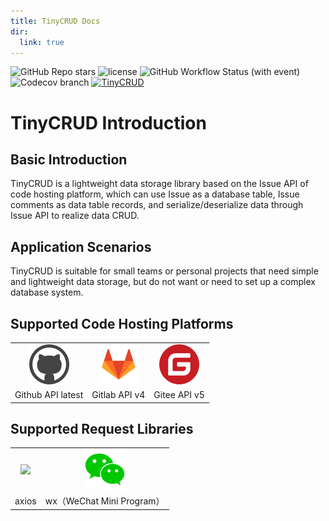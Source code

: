 ```yaml
---
title: TinyCRUD Docs
dir:
  link: true
---
```


<p>
<img alt="GitHub Repo stars" src="https://img.shields.io/github/stars/GuoXiCheng/TinyCRUD"/> <img alt="license" src="https://img.shields.io/github/license/GuoXiCheng/TinyCRUD" /> <img alt="GitHub Workflow Status (with event)" src="https://img.shields.io/github/actions/workflow/status/GuoXiCheng/TinyCRUD/ci.yml" /> <img alt="Codecov branch" src="https://img.shields.io/codecov/c/github/GuoXiCheng/TinyCRUD/main" /> <a href="https://github.com/GuoXiCheng/TinyCRUD"><img alt="TinyCRUD" src="https://img.shields.io/badge/GitHub-TinyCRUD-blue.svg" /></a></p>

# TinyCRUD Introduction

## Basic Introduction

TinyCRUD is a lightweight data storage library based on the Issue API of code hosting platform, which can use Issue as a database table, Issue comments as data table records, and serialize/deserialize data through Issue API to realize data CRUD.

## Application Scenarios

TinyCRUD is suitable for small teams or personal projects that need simple and lightweight data storage, but do not want or need to set up a complex database system.

## Supported Code Hosting Platforms

<table style="text-align:center">  
    <tr>
        <td>
            <img src="/assets/image/tiny-crud-docs/github.svg" />
        </td>
        <td>
            <img src="/assets/image/tiny-crud-docs/gitlab.svg" />
        </td>
        <td>
            <img src="/assets/image/tiny-crud-docs/gitee.svg" />
        </td>
    </tr>
    <tr>
        <td>
            Github API latest
        </td>
        <td>
            Gitlab API v4
        </td>
        <td>
            Gitee API v5
        </td>
    </tr>
</table>

## Supported Request Libraries

<table style="text-align:center">
    <tr>
        <td>
            <img src="https://axios-http.com/assets/logo.svg" />
        </td>
        <td>
            <img src="/assets/image/tiny-crud-docs/wechat.svg" />
        </td>
    </tr>
    <tr>
        <td>
            axios
        </td>
        <td>
            wx（WeChat Mini Program）
        </td>
    </tr>
</table>